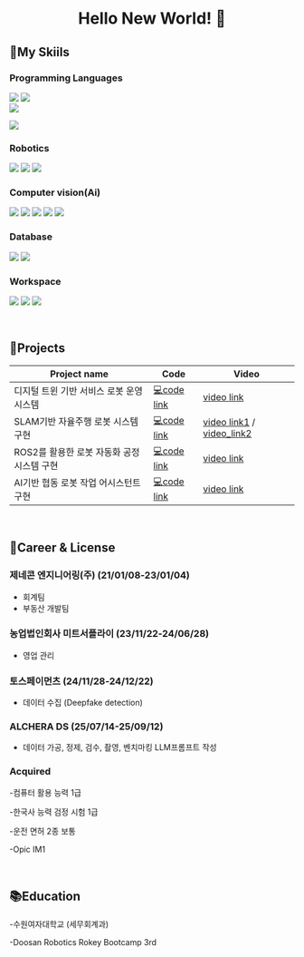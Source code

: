 <h1 align="center">Hello New World! 👋</h1>

<!--
**seohee-k/seohee-k** is a ✨ _special_ ✨ repository because its `README.md` (this file) appears on your GitHub profile.

Here are some ideas to get you started:

- 🔭 I’m currently working on ...
- 🌱 I’m currently learning ...
- 👯 I’m looking to collaborate on ...
- 🤔 I’m looking for help with ...
- 💬 Ask me about ...
- 📫 How to reach me: ...
- 😄 Pronouns: ...
- ⚡ Fun fact: ...
-->


## 🌱My Skiils
### Programming Languages

<img src="https://img.shields.io/badge/python-blue?style=for-the-badge&logo=python&logoColor=white">    <img src="https://img.shields.io/badge/C-00599C?style=for-the-badge&logo=c%2B%2B&logoColor=white">   
<img src="https://img.shields.io/badge/C++-orange?style=for-the-badge&logo=C++&logoColor=white">


  <img src="http://mazandi.herokuapp.com/api?handle={117seohkim}&theme=warm"/>
  
### Robotics

<img src="https://img.shields.io/badge/ROS2-black?style=for-the-badge&logo=ros&logoColor=#22314E">      <img src="https://img.shields.io/badge/linux-FCC624?style=for-the-badge&logo=linux&logoColor=black">    <img src="https://img.shields.io/badge/Ubuntu-E95420?style=for-the-badge&logo=ubuntu&logoColor=white">       

### Computer vision(Ai)
  <img src="https://img.shields.io/badge/pytorch-EE4C2C?style=for-the-badge&logo=pytorch&logoColor=white">    <img src="https://img.shields.io/badge/Tensorflow-FF6F00?style=for-the-badge&logo=tensorflow&logoColor=white">    <img src="https://img.shields.io/badge/OpenCV-5C3EE8?style=for-the-badge&logo=opencv&logoColor=white">        <img src="https://img.shields.io/badge/YOLO-111F68?style=for-the-badge&logo=yolo&logoColor=white">    <img src="https://img.shields.io/badge/LLM-5C3EE8?style=for-the-badge&logo=LLM&logoColor=yellow">

### Database  
<img src="https://img.shields.io/badge/socket.io-010101?style=for-the-badge&logo=socket.io&logoColor=white">    <img src="https://img.shields.io/badge/SQLite-003B57?style=for-the-badge&logo=sqlite&logoColor=white">

### Workspace
<img src="https://img.shields.io/badge/github-181717?style=for-the-badge&logo=github&logoColor=white">    <img src="https://img.shields.io/badge/git-F05032?style=for-the-badge&logo=git&logoColor=white">      <img src="https://img.shields.io/badge/Notion-black?style=for-the-badge&logo=notion&logoColor=white">

<br />

## 👥Projects

|Project name|Code|Video|
|------|---|---|
|디지털 트윈 기반 서비스 로봇 운영 시스템|[💻code link](https://github.com/seohee-k/DR_1st_pj)|[video link](https://youtu.be/NIdI5jXuNaE)|
|SLAM기반 자율주행 로봇 시스템 구현|[💻code link](https://github.com/seohee-k/DR_2nd_pj)|[video link1](https://youtu.be/DPQmq-fCWbw) / [video_link2](https://youtu.be/1NRGb06UWZY)|
|ROS2를 활용한 로봇 자동화 공정 시스템 구현|[💻code link](https://github.com/seohee-k/DR_3rd_pj)|[video link](https://youtu.be/BaiFQpTaDvM)|
|AI기반 협동 로봇 작업 어시스턴트 구현|[💻code link](https://github.com/seohee-k/DR_4th_pj)|[video link](https://youtube.com/shorts/Cr3DkeiRACk)|

<br />

## 🧰Career & License

### 제네콘 엔지니어링(주) (21/01/08-23/01/04)
- 회계팀 
- 부동산 개발팀 

### 농업법인회사 미트서플라이 (23/11/22-24/06/28)
- 영업 관리

### 토스페이먼츠 (24/11/28-24/12/22)
- 데이터 수집 (Deepfake detection)

### ALCHERA DS (25/07/14-25/09/12)
- 데이터 가공, 정제, 검수, 촬영, 벤치마킹 LLM프롬프트 작성

### Acquired
-컴퓨터 활용 능력 1급

-한국사 능력 검정 시험 1급

-운전 면허 2종 보통

-Opic IM1


<br />

## 📚Education

-수원여자대학교 (세무회계과)

-Doosan Robotics Rokey Bootcamp 3rd
